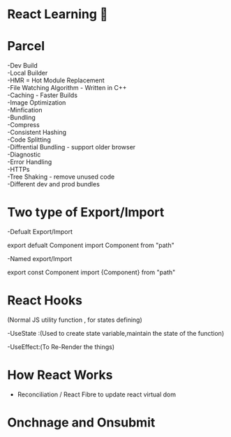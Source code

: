 # React Learning 🚀

# Parcel
-Dev Build<br>
-Local Builder<br>
-HMR = Hot Module Replacement<br>
-File Watching Algorithm - Written in C++<br>
-Caching - Faster Builds<br>
-Image Optimization<br>
-Minfication<br>
-Bundling<br>
-Compress<br>
-Consistent Hashing<br>
-Code Splitting <br>
-Diffrential Bundling - support older browser<br>
-Diagnostic<br>
-Error Handling<br>
-HTTPs<br>
-Tree Shaking - remove unused code<br>
-Different dev and prod bundles


# Two type of Export/Import

-Defualt Export/Import

export defualt Component
import Component from "path"

-Named export/Import

export const Component
import {Component} from "path"


# React Hooks 

(Normal JS utility function , for states defining)

-UseState :(Used to create state variable,maintain the state of the function)

-UseEffect:(To Re-Render the things)

# How React Works
- Reconciliation / React Fibre
to update react virtual dom

# Onchnage and Onsubmit
